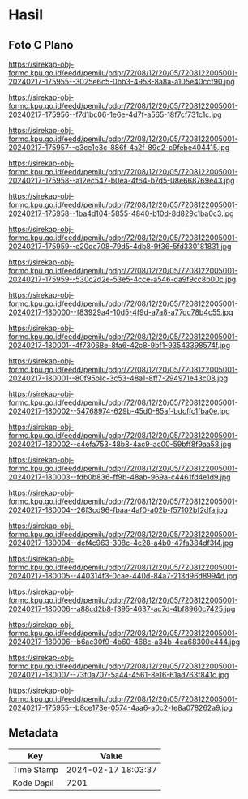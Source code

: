 # Hasil

## Foto C Plano

https://sirekap-obj-formc.kpu.go.id/eedd/pemilu/pdpr/72/08/12/20/05/7208122005001-20240217-175955--3025e6c5-0bb3-4958-8a8a-a105e40ccf90.jpg

https://sirekap-obj-formc.kpu.go.id/eedd/pemilu/pdpr/72/08/12/20/05/7208122005001-20240217-175956--f7d1bc06-1e6e-4d7f-a565-18f7cf731c1c.jpg

https://sirekap-obj-formc.kpu.go.id/eedd/pemilu/pdpr/72/08/12/20/05/7208122005001-20240217-175957--e3ce1e3c-886f-4a2f-89d2-c9febe404415.jpg

https://sirekap-obj-formc.kpu.go.id/eedd/pemilu/pdpr/72/08/12/20/05/7208122005001-20240217-175958--a12ec547-b0ea-4f64-b7d5-08e668769e43.jpg

https://sirekap-obj-formc.kpu.go.id/eedd/pemilu/pdpr/72/08/12/20/05/7208122005001-20240217-175958--1ba4d104-5855-4840-b10d-8d829c1ba0c3.jpg

https://sirekap-obj-formc.kpu.go.id/eedd/pemilu/pdpr/72/08/12/20/05/7208122005001-20240217-175959--c20dc708-79d5-4db8-9f36-5fd330181831.jpg

https://sirekap-obj-formc.kpu.go.id/eedd/pemilu/pdpr/72/08/12/20/05/7208122005001-20240217-175959--530c2d2e-53e5-4cce-a546-da9f9cc8b00c.jpg

https://sirekap-obj-formc.kpu.go.id/eedd/pemilu/pdpr/72/08/12/20/05/7208122005001-20240217-180000--f83929a4-10d5-4f9d-a7a8-a77dc78b4c55.jpg

https://sirekap-obj-formc.kpu.go.id/eedd/pemilu/pdpr/72/08/12/20/05/7208122005001-20240217-180001--4f73068e-8fa6-42c8-9bf1-93543398574f.jpg

https://sirekap-obj-formc.kpu.go.id/eedd/pemilu/pdpr/72/08/12/20/05/7208122005001-20240217-180001--80f95b1c-3c53-48a1-8ff7-294971e43c08.jpg

https://sirekap-obj-formc.kpu.go.id/eedd/pemilu/pdpr/72/08/12/20/05/7208122005001-20240217-180002--54768974-629b-45d0-85af-bdcffc1fba0e.jpg

https://sirekap-obj-formc.kpu.go.id/eedd/pemilu/pdpr/72/08/12/20/05/7208122005001-20240217-180002--c4efa753-48b8-4ac9-ac00-59bff8f9aa58.jpg

https://sirekap-obj-formc.kpu.go.id/eedd/pemilu/pdpr/72/08/12/20/05/7208122005001-20240217-180003--fdb0b836-ff9b-48ab-969a-c4461fd4e1d9.jpg

https://sirekap-obj-formc.kpu.go.id/eedd/pemilu/pdpr/72/08/12/20/05/7208122005001-20240217-180004--26f3cd96-fbaa-4af0-a02b-f57102bf2dfa.jpg

https://sirekap-obj-formc.kpu.go.id/eedd/pemilu/pdpr/72/08/12/20/05/7208122005001-20240217-180004--def4c963-308c-4c28-a4b0-47fa384df3f4.jpg

https://sirekap-obj-formc.kpu.go.id/eedd/pemilu/pdpr/72/08/12/20/05/7208122005001-20240217-180005--440314f3-0cae-440d-84a7-213d96d8994d.jpg

https://sirekap-obj-formc.kpu.go.id/eedd/pemilu/pdpr/72/08/12/20/05/7208122005001-20240217-180006--a88cd2b8-f395-4637-ac7d-4bf8960c7425.jpg

https://sirekap-obj-formc.kpu.go.id/eedd/pemilu/pdpr/72/08/12/20/05/7208122005001-20240217-180006--b6ae30f9-4b60-468c-a34b-4ea68300e444.jpg

https://sirekap-obj-formc.kpu.go.id/eedd/pemilu/pdpr/72/08/12/20/05/7208122005001-20240217-180007--73f0a707-5a44-4561-8e16-61ad763f841c.jpg

https://sirekap-obj-formc.kpu.go.id/eedd/pemilu/pdpr/72/08/12/20/05/7208122005001-20240217-175955--b8ce173e-0574-4aa6-a0c2-fe8a078262a9.jpg


## Metadata

| Key        | Value               |
| ---------- | ------------------- |
| Time Stamp | 2024-02-17 18:03:37 |
| Kode Dapil | 7201                |



